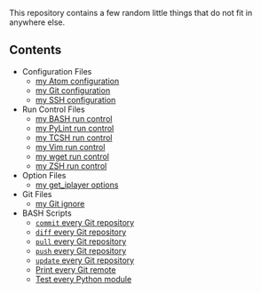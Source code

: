 This repository contains a few random little things that do not fit in anywhere else.

## Contents

* Configuration Files
    * [my Atom configuration](config.cson)
    * [my Git configuration](.gitconfig)
    * [my SSH configuration](config)
* Run Control Files
    * [my BASH run control](.bashrc)
    * [my PyLint run control](.pylintrc)
    * [my TCSH run control](.tcshrc)
    * [my Vim run control](.vimrc)
    * [my wget run control](.wgetrc)
    * [my ZSH run control](.zshrc)
* Option Files
    * [my get_iplayer options](options)
* Git Files
    * [my Git ignore](.gitignore)
* BASH Scripts
    * [`commit` every Git repository](commit.sh)
    * [`diff` every Git repository](diff.sh)
    * [`pull` every Git repository](pull.sh)
    * [`push` every Git repository](push.sh)
    * [`update` every Git repository](update.sh)
    * [Print every Git remote](remote.sh)
    * [Test every Python module](test.sh)
